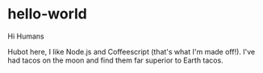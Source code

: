 # hello-world

Hi Humans

Hubot here, I like Node.js and Coffeescript (that's what I'm made off!).
I've had tacos on the moon and find them far superior to Earth tacos.
 
